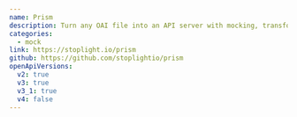 ```yaml
---
name: Prism
description: Turn any OAI file into an API server with mocking, transformations, validations, and more.
categories:
  - mock
link: https://stoplight.io/prism
github: https://github.com/stoplightio/prism
openApiVersions:
  v2: true
  v3: true
  v3_1: true
  v4: false
---
```

